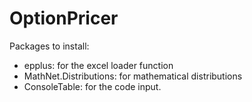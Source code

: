 # OptionPricer
Packages to install:
- epplus: for the excel loader function
- MathNet.Distributions: for mathematical distributions
- ConsoleTable: for the code input.

